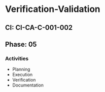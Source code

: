 # Verification-Validation

## CI: CI-CA-C-001-002
## Phase: 05

### Activities
- Planning
- Execution
- Verification
- Documentation

